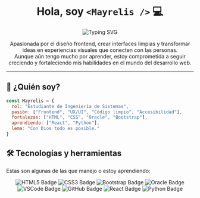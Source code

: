 <h1 align="center"> 
  Hola, soy <code>&lt;Mayrelis /&gt;</code> 💻
</h1>

<p align="center">
  <img src="https://readme-typing-svg.demolab.com?font=Fira+Code&pause=1000&color=36F7E3&width=600&center=true&lines=%E2%AD%90+Estudiante+de+Ingenier%C3%ADa+de+Sistemas;Frontend+developer+%F0%9F%92%BB+en+formaci%C3%B3n;Con+Dios+todo+es+posible+%E2%9D%A4%EF%B8%8F" alt="Typing SVG" />
</p>

<p align="center">
  Apasionada por el diseño frontend, crear interfaces limpias y transformar ideas en experiencias visuales que conecten con las personas. <br>
  Aunque aún tengo mucho por aprender, estoy comprometida a seguir creciendo y fortaleciendo mis habilidades en el mundo del desarrollo web.
</p>

---

## 🌱 ¿Quién soy?

```js
const Mayrelis = {
  rol: "Estudiante de Ingeniería de Sistemas",
  pasión: ["Frontend", "UX/UI", "Código limpio", "Accesibilidad"],
  fortalezas: ["HTML", "CSS", "Oracle", "Bootstrap"],
  aprendiendo: ["React", "Python"],
  lema: "Con Dios todo es posible."
}
```
## 🛠️ Tecnologías y herramientas

Estas son algunas de las que manejo o estoy aprendiendo:

<div align="center">

  <img src="https://img.shields.io/badge/HTML5-E34F26?style=for-the-badge&logo=html5&logoColor=white" alt="HTML5 Badge"/>
  <img src="https://img.shields.io/badge/CSS3-1572B6?style=for-the-badge&logo=css3&logoColor=white" alt="CSS3 Badge"/>
  <img src="https://img.shields.io/badge/Bootstrap-563D7C?style=for-the-badge&logo=bootstrap&logoColor=white" alt="Bootstrap Badge"/>
  <img src="https://img.shields.io/badge/Oracle-F80000?style=for-the-badge&logo=Oracle&logoColor=white" alt="Oracle Badge"/>
  <img src="https://img.shields.io/badge/Visual_Studio_Code-0078D4?style=for-the-badge&logo=visual%20studio%20code&logoColor=white" alt="VSCode Badge"/>
  <img src="https://img.shields.io/badge/GitHub-100000?style=for-the-badge&logo=github&logoColor=white" alt="GitHub Badge"/>
  <img src="https://img.shields.io/badge/React-20232A?style=for-the-badge&logo=react&logoColor=61DAFB" alt="React Badge"/>
  <img src="https://img.shields.io/badge/Python-FFD43B?style=for-the-badge&logo=python&logoColor=blue" alt="Python Badge"/>

</div>

